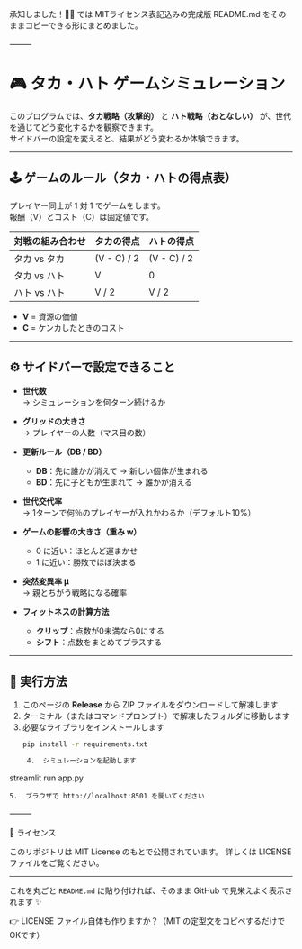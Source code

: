 承知しました！🙆‍♂️
では MITライセンス表記込みの完成版 README.md をそのままコピーできる形にまとめました。

⸻


# 🎮 タカ・ハト ゲームシミュレーション

このプログラムでは、**タカ戦略（攻撃的）** と **ハト戦略（おとなしい）** が、世代を通じてどう変化するかを観察できます。  
サイドバーの設定を変えると、結果がどう変わるか体験できます。  

---

## 🕹️ ゲームのルール（タカ・ハトの得点表）

プレイヤー同士が 1 対 1 でゲームをします。  
報酬（V）とコスト（C）は固定値です。  

| 対戦の組み合わせ | タカの得点       | ハトの得点       |
|------------------|------------------|------------------|
| タカ vs タカ     | (V - C) / 2      | (V - C) / 2      |
| タカ vs ハト     | V                | 0                |
| ハト vs ハト     | V / 2            | V / 2            |

- **V** = 資源の価値  
- **C** = ケンカしたときのコスト  

---

## ⚙️ サイドバーで設定できること

- **世代数**  
  → シミュレーションを何ターン続けるか  

- **グリッドの大きさ**  
  → プレイヤーの人数（マス目の数）  

- **更新ルール（DB / BD）**  
  - **DB**：先に誰かが消えて → 新しい個体が生まれる  
  - **BD**：先に子どもが生まれて → 誰かが消える  

- **世代交代率**  
  → 1ターンで何％のプレイヤーが入れかわるか（デフォルト10%）  

- **ゲームの影響の大きさ（重み w）**  
  - 0 に近い：ほとんど運まかせ  
  - 1 に近い：勝敗でほぼ決まる  

- **突然変異率 μ**  
  → 親とちがう戦略になる確率  

- **フィットネスの計算方法**  
  - **クリップ**：点数が0未満なら0にする  
  - **シフト**：点数をまとめてプラスする  

---

## 🚀 実行方法

1. このページの **Release** から ZIP ファイルをダウンロードして解凍します  
2. ターミナル（またはコマンドプロンプト）で解凍したフォルダに移動します  
3. 必要なライブラリをインストールします  
   ```bash
   pip install -r requirements.txt

	4.	シミュレーションを起動します

streamlit run app.py


	5.	ブラウザで http://localhost:8501 を開いてください

⸻

📜 ライセンス

このリポジトリは MIT License のもとで公開されています。
詳しくは LICENSE ファイルをご覧ください。

---

これを丸ごと `README.md` に貼り付ければ、そのまま GitHub で見栄えよく表示されます ✨  

👉 LICENSE ファイル自体も作りますか？（MIT の定型文をコピペするだけでOKです）